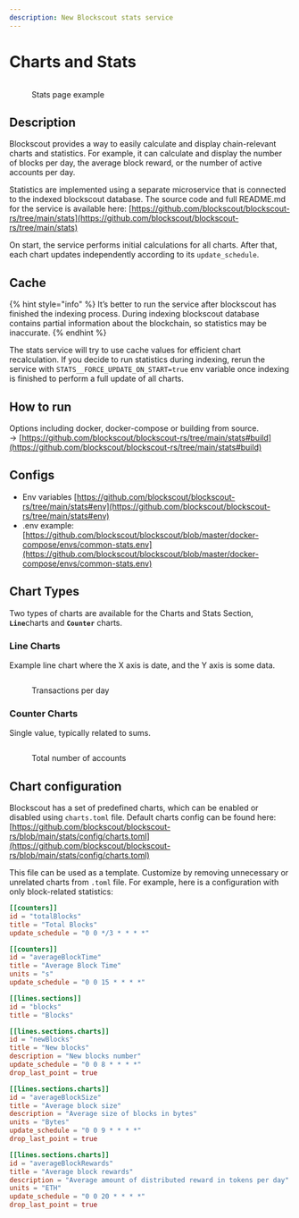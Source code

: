 ```yaml
---
description: New Blockscout stats service
---
```


# Charts and Stats

<figure><img src="../../.gitbook/assets/stats.png" alt=""><figcaption><p>Stats page example</p></figcaption></figure>

## Description

Blockscout provides a way to easily calculate and display chain-relevant charts and statistics. For example, it can calculate and display the number of blocks per day, the average block reward, or the number of active accounts per day.

Statistics are implemented using a separate microservice that is connected to the indexed blockscout database. The source code and full README.md for the service is available here: [https://github.com/blockscout/blockscout-rs/tree/main/stats](https://github.com/blockscout/blockscout-rs/tree/main/stats)

On start, the service performs initial calculations for all charts. After that, each chart  updates independently according to its `update_schedule`.

## Cache

{% hint style="info" %}
It’s better to run the service after blockscout has finished the indexing process. During indexing blockscout database contains partial information about the blockchain, so statistics may be inaccurate.
{% endhint %}

The stats service will try to use cache values for efficient chart recalculation. If you decide to run statistics during indexing, rerun the service with `STATS__FORCE_UPDATE_ON_START=true` env variable once indexing is finished to perform a full update of all charts.

## How to run

Options including docker, docker-compose or building from source.  \
-> [https://github.com/blockscout/blockscout-rs/tree/main/stats#build](https://github.com/blockscout/blockscout-rs/tree/main/stats#build)

## Configs

* Env variables [https://github.com/blockscout/blockscout-rs/tree/main/stats#env](https://github.com/blockscout/blockscout-rs/tree/main/stats#env)
* .env example: [https://github.com/blockscout/blockscout/blob/master/docker-compose/envs/common-stats.env](https://github.com/blockscout/blockscout/blob/master/docker-compose/envs/common-stats.env)

## Chart Types

Two types of charts are available for the Charts and Stats Section, **`Line`**&#x63;harts and **`Counter`** charts.

### Line Charts

Example line chart where the X axis is date, and the Y axis is some data.

<figure><img src="../../.gitbook/assets/Untitled (2).png" alt=""><figcaption><p>Transactions per day</p></figcaption></figure>

### Counter Charts

Single value, typically related to sums.

<figure><img src="../../.gitbook/assets/Untitled (3).png" alt=""><figcaption><p>Total number of accounts</p></figcaption></figure>

## Chart configuration

Blockscout has a set of predefined charts, which can be enabled or disabled using `charts.toml` file. Default charts config can be found here: [https://github.com/blockscout/blockscout-rs/blob/main/stats/config/charts.toml](https://github.com/blockscout/blockscout-rs/blob/main/stats/config/charts.toml)

This file can be used as a template. Customize by removing unnecessary or unrelated charts from `.toml` file. For example, here is a configuration with only block-related statistics:

```toml
[[counters]]
id = "totalBlocks"
title = "Total Blocks"
update_schedule = "0 0 */3 * * * *"

[[counters]]
id = "averageBlockTime"
title = "Average Block Time"
units = "s"
update_schedule = "0 0 15 * * * *"

[[lines.sections]]
id = "blocks"
title = "Blocks"

[[lines.sections.charts]]
id = "newBlocks"
title = "New blocks"
description = "New blocks number"
update_schedule = "0 0 8 * * * *"
drop_last_point = true

[[lines.sections.charts]]
id = "averageBlockSize"
title = "Average block size"
description = "Average size of blocks in bytes"
units = "Bytes"
update_schedule = "0 0 9 * * * *"
drop_last_point = true

[[lines.sections.charts]]
id = "averageBlockRewards"
title = "Average block rewards"
description = "Average amount of distributed reward in tokens per day"
units = "ETH"
update_schedule = "0 0 20 * * * *"
drop_last_point = true
```
